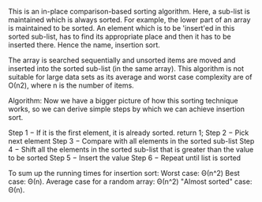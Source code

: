 ﻿This is an in-place comparison-based sorting algorithm. Here, a sub-list is maintained which is always sorted. For example, the lower part of an array is maintained to be sorted. An element which is to be 'insert'ed in this sorted sub-list, has to find its appropriate place and then it has to be inserted there. Hence the name, insertion sort.

The array is searched sequentially and unsorted items are moved and inserted into the sorted sub-list (in the same array). This algorithm is not suitable for large data sets as its average and worst case complexity are of Ο(n2), where n is the number of items.

Algorithm:
Now we have a bigger picture of how this sorting technique works, so we can derive simple steps by which we can achieve insertion sort.

Step 1 − If it is the first element, it is already sorted. return 1;
Step 2 − Pick next element
Step 3 − Compare with all elements in the sorted sub-list
Step 4 − Shift all the elements in the sorted sub-list that is greater than the 
         value to be sorted
Step 5 − Insert the value
Step 6 − Repeat until list is sorted

To sum up the running times for insertion sort:
Worst case:  Θ(n^2) 
Best case:  Θ(n).
Average case for a random array:  Θ(n^2) 
"Almost sorted" case: Θ(n).